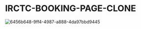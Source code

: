 # IRCTC-BOOKING-PAGE-CLONE <br />
![6456b648-9ff4-4987-a888-4da97bbd9445](https://github.com/NasikhCL/IRCTC-BOOKING-PAGE-CLONE/assets/94051728/f15dd28a-776e-4710-baa0-98b0826b6404)
